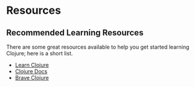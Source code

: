 # Resources

## Recommended Learning Resources
There are some great resources available to help you get started
learning Clojure; here is a short list.
- [Learn Clojure](http://learn-clojure.com/)
- [Clojure Docs](https://clojuredocs.org/)
- [Brave Clojure](http://www.braveclojure.com/)
